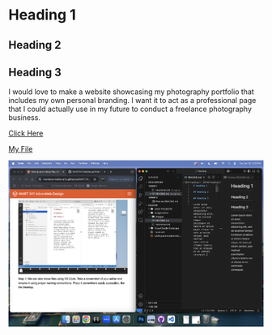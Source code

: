 # Heading 1

## Heading 2

## Heading 3

I would love to make a website showcasing my photography portfolio that includes my own personal branding. I want it to act as a professional page that I could actually use in my future to conduct a freelance photography business.

[Click Here](https://www.pinterest.com/)

[My File](./responses.txt)

![screenshot](./images/Screenshot.png)
